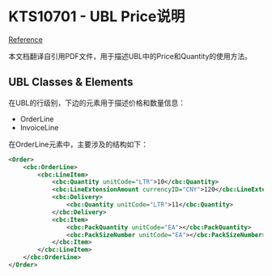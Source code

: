 # KTS10701 - UBL Price说明

[Reference](http://www.oioubl.info/documents/en/en/Guidelines/OIOUBL_GUIDE_PRICES.pdf)

本文档翻译自引用PDF文件，用于描述UBL中的Price和Quantity的使用方法。

## UBL Classes & Elements

在UBL的行级别，下边的元素用于描述价格和数量信息：

* OrderLine
* InvoiceLine

在OrderLine元素中，主要涉及的结构如下：

```xml
<Order>
    <cbc:OrderLine>
        <cbc:LineItem>
            <cbc:Quantity unitCode="LTR">10</cbc:Quantity>
            <cbc:LineExtensionAmount currencyID="CNY">120</cbc:LineExtensionAmount>
            <cbc:Delivery>
                <cbc:Quantity unitCode="LTR">11</cbc:Quantity>
            </cbc:Delivery>
            <cbc:Item>
                <cbc:PackQuantity unitCode="EA"></cbc:PackQuantity>
                <cbc:PackSizeNumber unitCode="EA"></cbc:PackSizeNumber>
            </cbc:Item>
        </cbc:LineItem>
    </cbc:OrderLine>
</Order>
```



